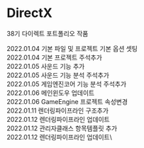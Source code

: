# DirectX
38기 다이렉트 포트폴리오 작품

2022.01.04 기본 파일 및 프로젝트 기본 옵션 셋팅\
2022.01.04 기본 프로젝트 주석추가\
2022.01.05 사운드 기능 추가\
2022.01.05 사운드 기능 분석 주석추가\
2022.01.05 게임엔진코어 기능 분석 주석추가\
2022.01.06 메인윈도우 업데이트\
2022.01.06 GameEngine 프로젝트 속성변경\
2022.01.11 렌더링파이프라인 구조추가\
2022.01.12 렌더링파이프라인 업데이트\
2022.01.12 관리자클래스 항목템플릿 추가\
2022.01.12 렌더링파이프라인 업데이트\
